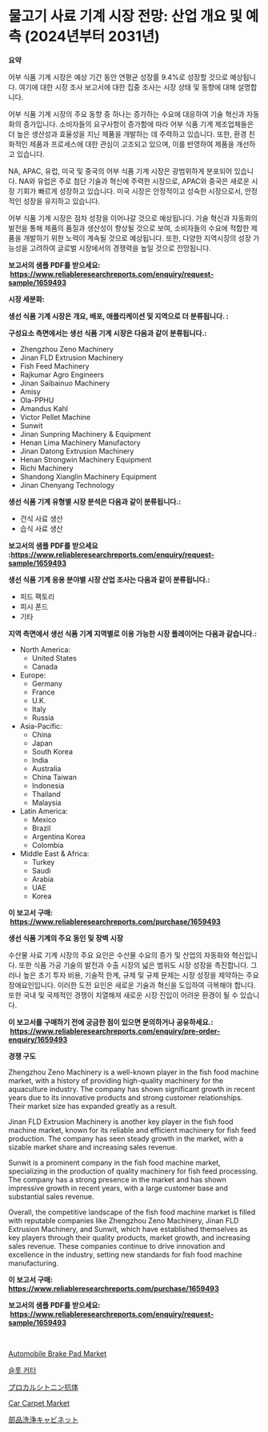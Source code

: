 <p><h1>물고기 사료 기계 시장 전망: 산업 개요 및 예측 (2024년부터 2031년)</h1></p><p><strong>요약</strong></p>
<p><p>어부 식품 기계 시장은 예상 기간 동안 연평균 성장률 9.4%로 성장할 것으로 예상됩니다. 여기에 대한 시장 조사 보고서에 대한 집중 조사는 시장 상태 및 동향에 대해 설명합니다. </p><p>어부 식품 기계 시장의 주요 동향 중 하나는 증가하는 수요에 대응하여 기술 혁신과 자동화의 증가입니다. 소비자들의 요구사항이 증가함에 따라 어부 식품 기계 제조업체들은 더 높은 생산성과 효율성을 지닌 제품을 개발하는 데 주력하고 있습니다. 또한, 환경 친화적인 제품과 프로세스에 대한 관심이 고조되고 있으며, 이를 반영하여 제품을 개선하고 있습니다. </p><p>NA, APAC, 유럽, 미국 및 중국의 어부 식품 기계 시장은 광범위하게 분포되어 있습니다. NA와 유럽은 주로 첨단 기술과 혁신에 주력한 시장으로, APAC와 중국은 새로운 시장 기회가 빠르게 성장하고 있습니다. 미국 시장은 안정적이고 성숙한 시장으로서, 안정적인 성장을 유지하고 있습니다.</p><p>어부 식품 기계 시장은 점차 성장을 이어나갈 것으로 예상됩니다. 기술 혁신과 자동화의 발전을 통해 제품의 품질과 생산성이 향상될 것으로 보여, 소비자들의 수요에 적합한 제품을 개발하기 위한 노력이 계속될 것으로 예상됩니다. 또한, 다양한 지역시장의 성장 가능성을 고려하여 글로벌 시장에서의 경쟁력을 높일 것으로 전망됩니다.</p></p>
<p><strong>보고서의 샘플 PDF를 받으세요: &nbsp;<a href="https://www.reliableresearchreports.com/enquiry/request-sample/1659493">https://www.reliableresearchreports.com/enquiry/request-sample/1659493</a></strong></p>
<p><strong>시장 세분화:</strong></p>
<p><strong> 생선 식품 기계 시장은 개요, 배포, 애플리케이션 및 지역으로 더 분류됩니다. :</strong></p>
<p><strong>구성요소 측면에서는 생선 식품 기계 시장은 다음과 같이 분류됩니다.:</strong></p>
<p><ul><li>Zhengzhou Zeno Machinery</li><li>Jinan FLD Extrusion Machinery</li><li>Fish Feed Machinery</li><li>Rajkumar Agro Engineers</li><li>Jinan Saibainuo Machinery</li><li>Amisy</li><li>Ola-PPHU</li><li>Amandus Kahl</li><li>Victor Pellet Machine</li><li>Sunwit</li><li>Jinan Sunpring Machinery & Equipment</li><li>Henan Lima Machinery Manufactory</li><li>Jinan Datong Extrusion Machinery</li><li>Henan Strongwin Machinery Equipment</li><li>Richi Machinery</li><li>Shandong Xianglin Machinery Equipment</li><li>Jinan Chenyang Technology</li></ul></p>
<p><strong> 생선 식품 기계 유형별 시장 분석은 다음과 같이 분류됩니다.:</strong></p>
<p><ul><li>건식 사료 생산</li><li>습식 사료 생산</li></ul></p>
<p><strong>보고서의 샘플 PDF를 받으세요 :<a href="https://www.reliableresearchreports.com/enquiry/request-sample/1659493">https://www.reliableresearchreports.com/enquiry/request-sample/1659493</a></strong></p>
<p><strong> 생선 식품 기계 응용 분야별 시장 산업 조사는 다음과 같이 분류됩니다.:</strong></p>
<p><ul><li>피드 팩토리</li><li>피시 폰드</li><li>기타</li></ul></p>
<p><strong>지역 측면에서 생선 식품 기계 지역별로 이용 가능한 시장 플레이어는 다음과 같습니다.:</strong></p>
<p><ul>
    <li>
        North America:
        <ul>
            <li>United States</li>
            <li>Canada</li>
        </ul>
    </li>
    <li>
        Europe:
        <ul>
            <li>Germany</li>
            <li>France</li>
            <li>U.K.</li>
            <li>Italy</li>
            <li>Russia</li>
        </ul>
    </li>
    <li>
        Asia-Pacific:
        <ul>
            <li>China</li>
            <li>Japan</li>
            <li>South Korea</li>
            <li>India</li>
            <li>Australia</li>
            <li>China Taiwan</li>
            <li>Indonesia</li>
            <li>Thailand</li>
            <li>Malaysia</li>
        </ul>
    </li>
    <li>
        Latin America:
        <ul>
            <li>Mexico</li>
            <li>Brazil</li>
            <li>Argentina Korea</li>
            <li>Colombia</li>
        </ul>
    </li>
    <li>
        Middle East & Africa:
        <ul>
            <li>Turkey</li>
            <li>Saudi</li>
            <li>Arabia</li>
            <li>UAE</li>
            <li>Korea</li>
        </ul>
    </li>
    </ul></p>
<p><strong>이 보고서 구매: &nbsp;<a href="https://www.reliableresearchreports.com/purchase/1659493">https://www.reliableresearchreports.com/purchase/1659493</a></strong></p>
<p><strong>생선 식품 기계의 주요 동인 및 장벽 시장</strong></p>
<p><p>수산물 사료 기계 시장의 주요 요인은 수산물 수요의 증가 및 산업의 자동화와 혁신입니다. 또한 식품 가공 기술의 발전과 수출 시장의 넓은 범위도 시장 성장을 촉진합니다. 그러나 높은 초기 투자 비용, 기술적 한계, 규제 및 규제 문제는 시장 성장을 제약하는 주요 장애요인입니다. 이러한 도전 요인은 새로운 기술과 혁신을 도입하여 극복해야 합니다. 또한 국내 및 국제적인 경쟁이 치열해져 새로운 시장 진입이 어려운 환경이 될 수 있습니다.</p></p>
<p><strong>이 보고서를 구매하기 전에 궁금한 점이 있으면 문의하거나 공유하세요.: &nbsp;<a href="https://www.reliableresearchreports.com/enquiry/pre-order-enquiry/1659493">https://www.reliableresearchreports.com/enquiry/pre-order-enquiry/1659493</a></strong></p>
<p><strong>경쟁 구도</strong></p>
<p><p>Zhengzhou Zeno Machinery is a well-known player in the fish food machine market, with a history of providing high-quality machinery for the aquaculture industry. The company has shown significant growth in recent years due to its innovative products and strong customer relationships. Their market size has expanded greatly as a result.</p><p>Jinan FLD Extrusion Machinery is another key player in the fish food machine market, known for its reliable and efficient machinery for fish feed production. The company has seen steady growth in the market, with a sizable market share and increasing sales revenue.</p><p>Sunwit is a prominent company in the fish food machine market, specializing in the production of quality machinery for fish feed processing. The company has a strong presence in the market and has shown impressive growth in recent years, with a large customer base and substantial sales revenue.</p><p>Overall, the competitive landscape of the fish food machine market is filled with reputable companies like Zhengzhou Zeno Machinery, Jinan FLD Extrusion Machinery, and Sunwit, which have established themselves as key players through their quality products, market growth, and increasing sales revenue. These companies continue to drive innovation and excellence in the industry, setting new standards for fish food machine manufacturing.</p></p>
<p><strong>이 보고서 구매: &nbsp; <a href="https://www.reliableresearchreports.com/purchase/1659493">https://www.reliableresearchreports.com/purchase/1659493</a></strong></p>
<p><strong>보고서의 샘플 PDF를 받으세요: &nbsp;<a href="https://www.reliableresearchreports.com/enquiry/request-sample/1659493">https://www.reliableresearchreports.com/enquiry/request-sample/1659493</a></strong><strong></strong></p>
<p>&nbsp;</p>
<p><p><a href="https://issuu.com/reportprime-2/docs/automobile-brake-pad-market-size-2030.pptx">Automobile Brake Pad Market</a></p><p><a href="https://github.com/vsap75a286l/Market-Research-Report-List-1/blob/main/549304612676.md">슬롯 커터</a></p><p><a href="https://medium.com/@kelsitorphy644/%E3%83%97%E3%83%AD%E3%82%AB%E3%83%AB%E3%82%B7%E3%83%88%E3%83%8B%E3%83%B3%E6%8A%97%E4%BD%93%E5%B8%82%E5%A0%B4%E3%81%AE%E8%A6%8F%E6%A8%A1-cagr-%E3%83%88%E3%83%AC%E3%83%B3%E3%83%89-2024%E5%B9%B4-2030%E5%B9%B4-3d7f1f90ebdd">プロカルシトニン抗体</a></p><p><a href="https://issuu.com/reportprime-2/docs/car-carpet-market-size-2030.pptx">Car Carpet Market</a></p><p><a href="https://github.com/joaejkdzgyljvo6/Market-Research-Report-List-1/blob/main/563838913737.md">部品洗浄キャビネット</a></p></p>